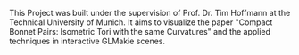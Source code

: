This Project was built under the supervision of Prof. Dr. Tim Hoffmann at the Technical University of Munich. It aims to visualize the paper "Compact Bonnet Pairs: Isometric Tori with the same Curvatures" and the applied techniques in interactive GLMakie scenes.